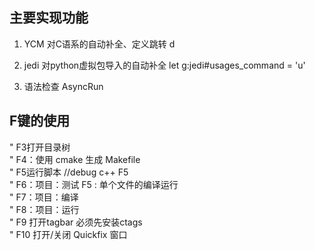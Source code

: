 ## 主要实现功能 
1. YCM 
对C语系的自动补全、定义跳转 
<Leader>d

2. jedi 
对python虚拟包导入的自动补全 
let g:jedi#usages_command = '<Leader>u'


3. 语法检查 AsyncRun


## F键的使用
" F3打开目录树  
" F4：使用 cmake 生成 Makefile  
" F5运行脚本 //debug c++ <leader>F5  
" F6：项目：测试 F5 : 单个文件的编译运行  
" F7：项目：编译  
" F8：项目：运行  
" F9 打开tagbar 必须先安装ctags  
" F10 打开/关闭 Quickfix 窗口  


